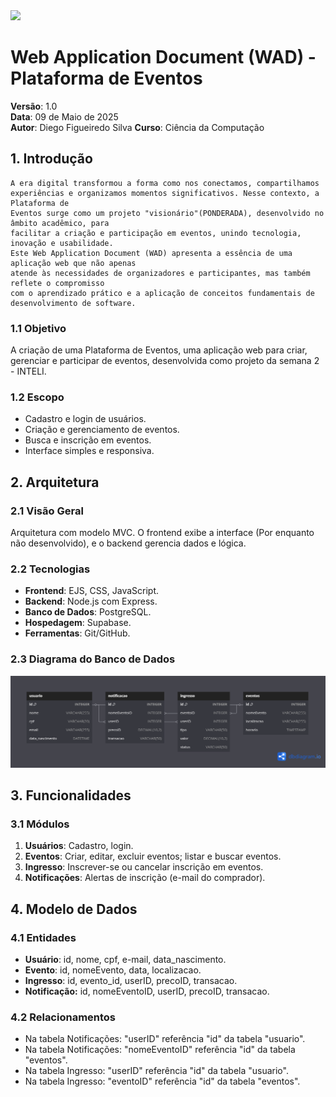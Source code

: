 <img src="../assets/logointeli.png">

# Web Application Document (WAD) - Plataforma de Eventos

**Versão**: 1.0  
**Data**: 09 de Maio de 2025  
**Autor**: Diego Figueiredo Silva
**Curso**: Ciência da Computação  

## 1. Introdução
    A era digital transformou a forma como nos conectamos, compartilhamos 
    experiências e organizamos momentos significativos. Nesse contexto, a Plataforma de 
    Eventos surge como um projeto "visionário"(PONDERADA), desenvolvido no âmbito acadêmico, para 
    facilitar a criação e participação em eventos, unindo tecnologia, inovação e usabilidade. 
    Este Web Application Document (WAD) apresenta a essência de uma aplicação web que não apenas 
    atende às necessidades de organizadores e participantes, mas também reflete o compromisso 
    com o aprendizado prático e a aplicação de conceitos fundamentais de desenvolvimento de software.

### 1.1 Objetivo
A criação de uma Plataforma de Eventos, uma aplicação web para criar, gerenciar e participar de eventos, desenvolvida como projeto da semana 2 - INTELI.

### 1.2 Escopo
- Cadastro e login de usuários.
- Criação e gerenciamento de eventos.
- Busca e inscrição em eventos.
- Interface simples e responsiva.

## 2. Arquitetura

### 2.1 Visão Geral
Arquitetura com modelo MVC. O frontend exibe a interface (Por enquanto não desenvolvido), e o backend gerencia dados e lógica.

### 2.2 Tecnologias
- **Frontend**: EJS, CSS, JavaScript.
- **Backend**: Node.js com Express.
- **Banco de Dados**: PostgreSQL.
- **Hospedagem**: Supabase.
- **Ferramentas**: Git/GitHub.

### 2.3 Diagrama do Banco de Dados

<img src="/documentos/diagramaBD.png">


## 3. Funcionalidades

### 3.1 Módulos
1. **Usuários**: Cadastro, login.
2. **Eventos**: Criar, editar, excluir eventos; listar e buscar eventos.
3. **Ingresso**: Inscrever-se ou cancelar inscrição em eventos.
4. **Notificações**: Alertas de inscrição (e-mail do comprador).

## 4. Modelo de Dados

### 4.1 Entidades
- **Usuário**: id, nome, cpf, e-mail, data_nascimento.
- **Evento**: id, nomeEvento, data, localizacao.
- **Ingresso**: id, evento_id, userID, precoID, transacao.
- **Notificação:** id, nomeEventoID, userID, precoID, transacao.

### 4.2 Relacionamentos
- Na tabela Notificações: "userID" referência "id" da tabela "usuario".
- Na tabela Notificações: "nomeEventoID" referência "id" da tabela "eventos".
- Na tabela Ingresso: "userID" referência "id" da tabela "usuario".
- Na tabela Ingresso: "eventoID" referência "id" da tabela "eventos".


